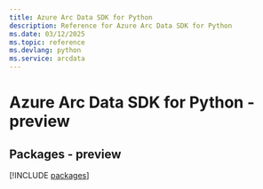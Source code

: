 ```yaml
---
title: Azure Arc Data SDK for Python
description: Reference for Azure Arc Data SDK for Python
ms.date: 03/12/2025
ms.topic: reference
ms.devlang: python
ms.service: arcdata
---
```

# Azure Arc Data SDK for Python - preview
## Packages - preview
[!INCLUDE [packages](arc-data-index.md)]